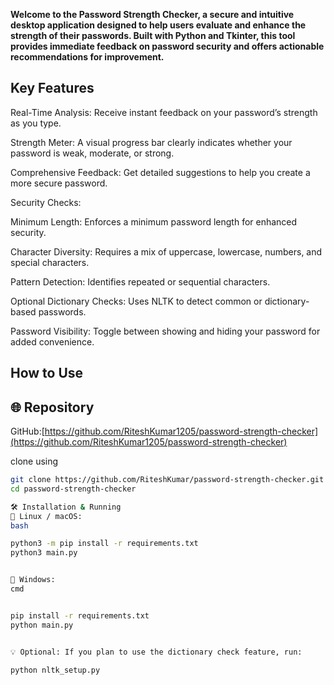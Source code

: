 **Welcome to the Password Strength Checker, a secure and intuitive desktop application designed to help users evaluate and enhance the strength of their passwords. Built with Python and Tkinter, this tool provides immediate feedback on password security and offers actionable recommendations for improvement.**

## Key Features
Real-Time Analysis: Receive instant feedback on your password’s strength as you type.

Strength Meter: A visual progress bar clearly indicates whether your password is weak, moderate, or strong.

Comprehensive Feedback: Get detailed suggestions to help you create a more secure password.

Security Checks:

Minimum Length: Enforces a minimum password length for enhanced security.

Character Diversity: Requires a mix of uppercase, lowercase, numbers, and special characters.

Pattern Detection: Identifies repeated or sequential characters.

Optional Dictionary Checks: Uses NLTK to detect common or dictionary-based passwords.

Password Visibility: Toggle between showing and hiding your password for added convenience.

## How to Use


## 🌐 Repository 
GitHub:[https://github.com/RiteshKumar1205/password-strength-checker](https://github.com/RiteshKumar1205/password-strength-checker)

clone using
```bash
git clone https://github.com/RiteshKumar/password-strength-checker.git
cd password-strength-checker

🛠️ Installation & Running
🔹 Linux / macOS:
bash

python3 -m pip install -r requirements.txt
python3 main.py


🔹 Windows:
cmd


pip install -r requirements.txt
python main.py


💡 Optional: If you plan to use the dictionary check feature, run:

python nltk_setup.py





